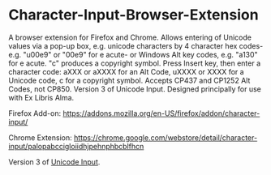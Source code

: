 # Character-Input-Browser-Extension

A browser extension for Firefox and Chrome.  Allows entering of Unicode values via a pop-up box, e.g. unicode characters by 4 character hex codes- e.g. "u00e9" or "00e9" for e acute- or Windows Alt key codes, e.g. "a130" for e acute. "c" produces a copyright symbol. Press Insert key, then enter a character code: aXXX or aXXXX for an Alt Code, uXXXX or XXXX for a Unicode code, c for a copyright symbol. Accepts CP437 and CP1252 Alt Codes, not CP850. Version 3 of Unicode Input. Designed principally for use with Ex Libris Alma.

Firefox Add-on: https://addons.mozilla.org/en-US/firefox/addon/character-input/

Chrome Extension: https://chrome.google.com/webstore/detail/character-input/palopabccigloiidhjpehnphbcblfhcn

Version 3 of [Unicode Input](https://github.com/Orangeaurochs/Unicode-Input-Browser-Extension).
